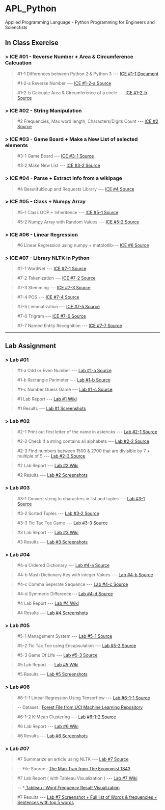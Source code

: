 # APL_Python
Applied Programming Language - Python Programming for Engineers and Scienctists

## In Class Exercise
### > ICE #01 - Reverse Number + Area & Circumference Calcuation
>#1-1 Differences between Python 2 & Python 3 --- 
> <a href="https://github.com/datarocksAmy/APL_Python/blob/master/ICE/ICE01/Lession%201%20In-Class.docx">ICE #1-1 Document</a>

>#1-2-a Reverse Number --- 
> <a href="https://github.com/datarocksAmy/APL_Python/blob/master/ICE/ICE01/ICE1_ReverseNumber.py">ICE #1-2-a Source</a>

>#1-2-b Calcuate Area & Circumference of a circle ---
> <a href="https://github.com/datarocksAmy/APL_Python/blob/master/ICE/ICE01/ICE1_circle.py"> ICE #1-2-b Source</a>

### > ICE #02 - String Manipulation
> #2 Frequencies, Max word length, Characters/Digits Count --- 
> <a href="https://github.com/datarocksAmy/APL_Python/blob/master/ICE/ICE02/ICE2.py"> ICE #2 Source</a>

### > ICE #03 - Game Board + Make a New List of selected elements
>#3-1 Game Board --- 
> <a href="https://github.com/datarocksAmy/APL_Python/blob/master/ICE/ICE03/ICE3-1%20Game%20Board.py">ICE #3-1 Source</a>

>#3-2 Make New List --- 
> <a href="https://github.com/datarocksAmy/APL_Python/blob/master/ICE/ICE03/ICE3-2%20New%20List.py">ICE #3-2 Source</a>

### > ICE #04 - Parse + Extract info from a wikipage
>#4 BeautifulSoup and Requests Library --- 
> <a href="https://github.com/datarocksAmy/APL_Python/blob/master/ICE/ICE04/ICE04%20Wikipage.py">ICE #4 Source</a>

### > ICE #05 - Class + Numpy Array
>#5-1 Class OOP + Inheritence --- 
> <a href="https://github.com/datarocksAmy/APL_Python/blob/master/ICE/ICE05/ICE05-1%20Class%20Employee.py">ICE #5-1 Source</a>

>#5-2 Numpy Array with Random Values --- 
> <a href="https://github.com/datarocksAmy/APL_Python/blob/master/ICE/ICE05/ICE05-2%20Numpy%20Array.py">ICE #5-2 Source</a>


### > ICE #06 - Linear Regression
>#6 Linear Regression using numpy + matplotlib--- 
> <a href="https://github.com/datarocksAmy/APL_Python/blob/master/ICE/ICE06/ICE06%20-%20Linear%20Regression.py">ICE #6 Source</a>

### > ICE #07 - Library NLTK in Python
>#7-1 WordNet --- 
> <a href="https://github.com/datarocksAmy/APL_Python/blob/master/ICE/ICE07/ICE07-1%20WordNet.py">ICE #7-1 Source</a>

>#7-2 Tokenization --- 
> <a href="https://github.com/datarocksAmy/APL_Python/blob/master/ICE/ICE07/ICE07-2%20Tokenization.py">ICE #7-2 Source</a>

>#7-3 Stemming --- 
> <a href="https://github.com/datarocksAmy/APL_Python/blob/master/ICE/ICE07/ICE07-3%20Stemming.py">ICE #7-3 Source</a>

>#7-4 POS --- 
> <a href="hhttps://github.com/datarocksAmy/APL_Python/blob/master/ICE/ICE07/ICE07-4%20POS.py">ICE #7-4 Source</a>

>#7-5 Lemmatization --- 
> <a href="https://github.com/datarocksAmy/APL_Python/blob/master/ICE/ICE07/ICE07-5%20Lemmatization.py">ICE #7-5 Source</a>

>#7-6 Trigram --- 
> <a href="https://github.com/datarocksAmy/APL_Python/blob/master/ICE/ICE07/ICE07-6%20Trigram.py">ICE #7-6 Source</a>

>#7-7 Named Entity Recognition --- 
> <a href="https://github.com/datarocksAmy/APL_Python/blob/master/ICE/ICE07/ICE07-7%20Named%20Entity%20Recognition.py">ICE #7-7 Source</a>

<hr>

## Lab Assignment
### > Lab #01
>#1-a Odd or Even Number ---
> <a href="https://github.com/datarocksAmy/APL_Python/blob/master/Lab%20Assignment/Lab01/Lab_01a_OddOrEvenNum.py">Lab #1-a Source</a>

>#1-b Rectangle Parimeter ---
> <a href="https://github.com/datarocksAmy/APL_Python/blob/master/Lab%20Assignment/Lab01/Lab_01b_Rectangle.py">Lab #1-b Source</a>

>#1-c Number Guess Game ---
> <a href="https://github.com/datarocksAmy/APL_Python/blob/master/Lab%20Assignment/Lab01/Lab_01c_NumberGuess.py"> Lab #1-c Source</a>

>#1 Lab Report ---
> <a href="https://github.com/datarocksAmy/APL_Python/wiki/Py-DS_Engineer-Lab-Report-%2301"> Lab #1 Wiki</a>

>#1 Results ---
> <a href="https://github.com/datarocksAmy/APL_Python/tree/master/Lab%20Assignment/Lab01/Results"> Lab #1 Screenshots</a>

### > Lab #02
>#2-1 Print out first letter of the name in astericks ---
> <a href="https://github.com/datarocksAmy/APL_Python/blob/master/Lab%20Assignment/Lab02/Lab_02_Task01.py">Lab #2-1 Source</a>

>#2-2 Check if a string contains all alphabets ---
> <a href="https://github.com/datarocksAmy/APL_Python/blob/master/Lab%20Assignment/Lab02/Lab_02_Task02.py">Lab #2-2 Source</a>

>#2-3 Find numbers between 1500 & 2700 that are divisible by 7 + multiple of 5 ---
> <a href="https://github.com/datarocksAmy/APL_Python/blob/master/Lab%20Assignment/Lab02/Lab_02_Task03.py"> Lab #2-3 Source</a>

>#2 Lab Report ---
> <a href="https://github.com/datarocksAmy/APL_Python/wiki/Py-DS_Engineer-Lab-Report-%2302"> Lab #2 Wiki</a>

>#2 Results ---
> <a href="https://github.com/datarocksAmy/APL_Python/tree/master/Lab%20Assignment/Lab02/Results"> Lab #2 Screenshots</a>

### > Lab #03
>#3-1 Convert string to characters in list and tuples ---
> <a href="https://github.com/datarocksAmy/APL_Python/blob/master/Lab%20Assignment/Lab03/Lab03_1%20Convert%20into%20characters.py">Lab #3-1 Source</a>

>#3-2 Sorted Tuples ---
> <a href="https://github.com/datarocksAmy/APL_Python/blob/master/Lab%20Assignment/Lab03/Lab03_2%20Ascending%20Tuple.py">Lab #3-2 Source</a>

>#3-3 Tic Tac Toe Game ---
> <a href="https://github.com/datarocksAmy/APL_Python/blob/master/Lab%20Assignment/Lab03/Lab03_3%20Tic%20Tac%20Toe%20Game.py"> Lab #3-3 Source</a>

>#3 Lab Report ---
> <a href="https://github.com/datarocksAmy/APL_Python/wiki/Py-DS_Engineer-Lab-Report-%2303"> Lab #3 Wiki</a>

>#3 Results ---
> <a href="https://github.com/datarocksAmy/APL_Python/tree/master/Lab%20Assignment/Lab03/Results"> Lab #3 Screenshots</a>

### > Lab #04
>#4-a Ordered Dictionary ---
> <a href="https://github.com/datarocksAmy/APL_Python/blob/master/Lab%20Assignment/Lab04/Lab04_a_OrderedDict.py">Lab #4-a Source</a>

>#4-b Mash Dictionary Key with integer Values ---
> <a href="https://github.com/datarocksAmy/APL_Python/blob/master/Lab%20Assignment/Lab04/Lab04_b_MashDictionaries.py">Lab #4-b Source</a>

>#4-c Comma Seperate Sequence ---
> <a href="https://github.com/datarocksAmy/APL_Python/blob/master/Lab%20Assignment/Lab04/Lab04_c_CommaSeparatedSEQ.py">Lab #4-c Source</a>

>#4-d Symmeric Difference---
> <a href="https://github.com/datarocksAmy/APL_Python/blob/master/Lab%20Assignment/Lab04/Lab04_d_SymmetricDifference.py">Lab #4-d Source</a>

>#4 Lab Report ---
> <a href="https://github.com/datarocksAmy/APL_Python/wiki/Py-DS_Engineer-Lab-Report-%2304"> Lab #4 Wiki</a>

>#4 Results ---
> <a href="https://github.com/datarocksAmy/APL_Python/tree/master/Lab%20Assignment/Lab04/Results"> Lab #4 Screenshots</a>

### > Lab #05
>#5-1 Management System ---
> <a href="https://github.com/datarocksAmy/APL_Python/blob/master/Lab%20Assignment/Lab05/Lab05-1%20Management%20System.py">Lab #5-1 Source</a>

>#5-2 Tic Tac Toe using Encapsulation ---
> <a href="https://github.com/datarocksAmy/APL_Python/blob/master/Lab%20Assignment/Lab05/Lab05-2%20Tic%20Tac%20Toe.py">Lab #5-2 Source</a>

>#5-3 Game Of Life ---
> <a href="https://github.com/datarocksAmy/APL_Python/blob/master/Lab%20Assignment/Lab05/Lab05-3%20Game%20of%20Life.py">Lab #5-3 Source</a>

>#5 Lab Report ---
> <a href="https://github.com/datarocksAmy/APL_Python/wiki/Py-DS_Engineer-Lab-Report-%2305"> Lab #5 Wiki</a>

>#5 Results ---
> <a href="https://github.com/datarocksAmy/APL_Python/tree/master/Lab%20Assignment/Lab05/Results"> Lab #5 Screenshots</a>

### > Lab #06
>#6-1-1 Linear Regression Using Tensorflow ---
> <a href="https://github.com/datarocksAmy/APL_Python/blob/master/Lab%20Assignment/Lab06/Tensorflow%20Linear%20Regression/Lab06-1%20Linear%20Regression%20Tensorflow.py">Lab #6-1-1 Source</a>

> -- Dataset : <a href="https://archive.ics.uci.edu/ml/datasets/Forest+Fires"> Forest File from UCI Machine Learning Repository</a>

>#6-1-2 K-Mean Clustering ---
> <a href="https://github.com/datarocksAmy/APL_Python/blob/master/Lab%20Assignment/Lab06/Lab06-2%20T-Shirt%20K-Mean%20Clustering.py">Lab #6-1-2 Source</a>


>#6 Lab Report ---
> <a href="https://github.com/datarocksAmy/APL_Python/wiki/Py-DS_Engineer-Lab-Report-%2306"> Lab #6 Wiki</a>

>#6 Results ---
> <a href="https://github.com/datarocksAmy/APL_Python/tree/master/Lab%20Assignment/Lab06/Results"> Lab #6 Screenshots</a>

### > Lab #07
>#7 Summarize an article using NLTK ---
> <a href="https://github.com/datarocksAmy/APL_Python/blob/master/Lab%20Assignment/Lab06/Tensorflow%20Linear%20Regression/Lab06-1%20Linear%20Regression%20Tensorflow.py">Lab #7 Source</a>

> -- File Source : <a href="https://www.1843magazine.com/features/the-man-trap"> The Man Trap from The Economist 1843 </a>

>#7 Lab Report ( with Tableau Visualization ) ---
> <a href="https://github.com/datarocksAmy/APL_Python/wiki/Py-DS_Engineer-Lab-Report-%2307"> Lab #7 Wiki</a>

> -- *<a href="https://public.tableau.com/profile/amy.lin4783#!/vizhome/Python/WordFrequency"> Tableau : Word Frequency Result Visualization </a>

>#7 Results ---
> <a href="https://github.com/datarocksAmy/APL_Python/tree/master/Lab%20Assignment/Lab07/Results"> Lab #7 Screenshot + Full list of Words & frequencies + Sentences with top 5 words</a>
